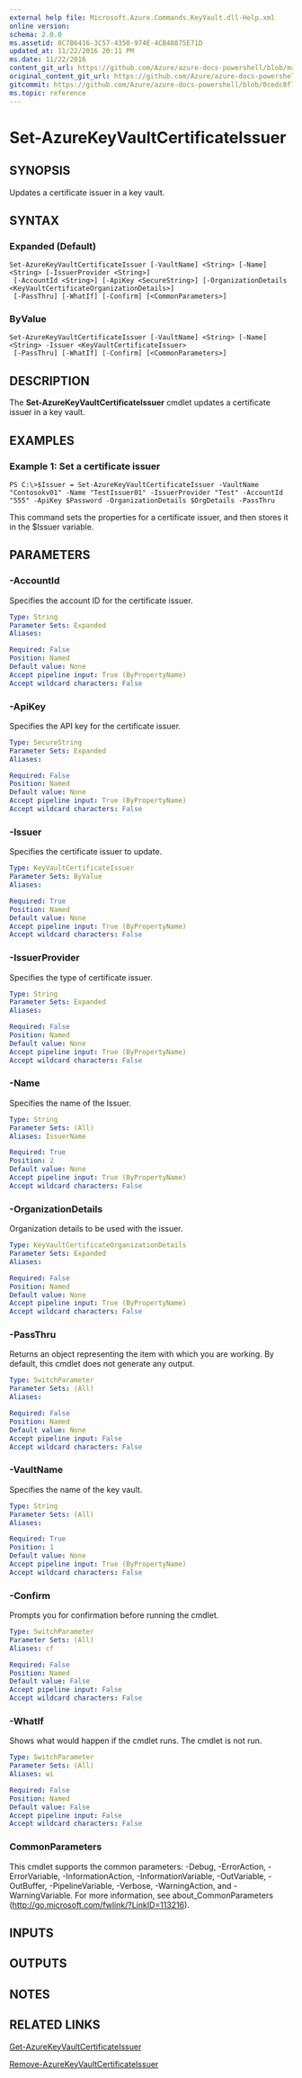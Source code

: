```yaml
---
external help file: Microsoft.Azure.Commands.KeyVault.dll-Help.xml
online version:
schema: 2.0.0
ms.assetid: 8C7B6416-3C57-4350-974E-4CB40875E71D
updated_at: 11/22/2016 20:11 PM
ms.date: 11/22/2016
content_git_url: https://github.com/Azure/azure-docs-powershell/blob/master/azureps-cmdlets-docs/ResourceManager/AzureRM.KeyVault/v2.1.0/Set-AzureKeyVaultCertificateIssuer.md
original_content_git_url: https://github.com/Azure/azure-docs-powershell/blob/master/azureps-cmdlets-docs/ResourceManager/AzureRM.KeyVault/v2.1.0/Set-AzureKeyVaultCertificateIssuer.md
gitcommit: https://github.com/Azure/azure-docs-powershell/blob/0cedc8f73bc96cf5ac4c69144e17b3de601fd3cc
ms.topic: reference
---
```


# Set-AzureKeyVaultCertificateIssuer

## SYNOPSIS
Updates a certificate issuer in a key vault.

## SYNTAX

### Expanded (Default)
```
Set-AzureKeyVaultCertificateIssuer [-VaultName] <String> [-Name] <String> [-IssuerProvider <String>]
 [-AccountId <String>] [-ApiKey <SecureString>] [-OrganizationDetails <KeyVaultCertificateOrganizationDetails>]
 [-PassThru] [-WhatIf] [-Confirm] [<CommonParameters>]
```

### ByValue
```
Set-AzureKeyVaultCertificateIssuer [-VaultName] <String> [-Name] <String> -Issuer <KeyVaultCertificateIssuer>
 [-PassThru] [-WhatIf] [-Confirm] [<CommonParameters>]
```

## DESCRIPTION
The **Set-AzureKeyVaultCertificateIssuer** cmdlet updates a certificate issuer in a key vault.

## EXAMPLES

### Example 1: Set a certificate issuer
```
PS C:\>$Issuer = Set-AzureKeyVaultCertificateIssuer -VaultName "Contosokv01" -Name "TestIssuer01" -IssuerProvider "Test" -AccountId "555" -ApiKey $Password -OrganizationDetails $OrgDetails -PassThru
```

This command sets the properties for a certificate issuer, and then stores it in the $Issuer variable.

## PARAMETERS

### -AccountId
Specifies the account ID for the certificate issuer.

```yaml
Type: String
Parameter Sets: Expanded
Aliases: 

Required: False
Position: Named
Default value: None
Accept pipeline input: True (ByPropertyName)
Accept wildcard characters: False
```

### -ApiKey
Specifies the API key for the certificate issuer.

```yaml
Type: SecureString
Parameter Sets: Expanded
Aliases: 

Required: False
Position: Named
Default value: None
Accept pipeline input: True (ByPropertyName)
Accept wildcard characters: False
```

### -Issuer
Specifies the certificate issuer to update.

```yaml
Type: KeyVaultCertificateIssuer
Parameter Sets: ByValue
Aliases: 

Required: True
Position: Named
Default value: None
Accept pipeline input: True (ByPropertyName)
Accept wildcard characters: False
```

### -IssuerProvider
Specifies the type of certificate issuer.

```yaml
Type: String
Parameter Sets: Expanded
Aliases: 

Required: False
Position: Named
Default value: None
Accept pipeline input: True (ByPropertyName)
Accept wildcard characters: False
```

### -Name
Specifies the name of the Issuer.

```yaml
Type: String
Parameter Sets: (All)
Aliases: IssuerName

Required: True
Position: 2
Default value: None
Accept pipeline input: True (ByPropertyName)
Accept wildcard characters: False
```

### -OrganizationDetails
Organization details to be used with the issuer.

```yaml
Type: KeyVaultCertificateOrganizationDetails
Parameter Sets: Expanded
Aliases: 

Required: False
Position: Named
Default value: None
Accept pipeline input: True (ByPropertyName)
Accept wildcard characters: False
```

### -PassThru
Returns an object representing the item with which you are working.
By default, this cmdlet does not generate any output.

```yaml
Type: SwitchParameter
Parameter Sets: (All)
Aliases: 

Required: False
Position: Named
Default value: None
Accept pipeline input: False
Accept wildcard characters: False
```

### -VaultName
Specifies the name of the key vault.

```yaml
Type: String
Parameter Sets: (All)
Aliases: 

Required: True
Position: 1
Default value: None
Accept pipeline input: True (ByPropertyName)
Accept wildcard characters: False
```

### -Confirm
Prompts you for confirmation before running the cmdlet.

```yaml
Type: SwitchParameter
Parameter Sets: (All)
Aliases: cf

Required: False
Position: Named
Default value: False
Accept pipeline input: False
Accept wildcard characters: False
```

### -WhatIf
Shows what would happen if the cmdlet runs.
The cmdlet is not run.

```yaml
Type: SwitchParameter
Parameter Sets: (All)
Aliases: wi

Required: False
Position: Named
Default value: False
Accept pipeline input: False
Accept wildcard characters: False
```

### CommonParameters
This cmdlet supports the common parameters: -Debug, -ErrorAction, -ErrorVariable, -InformationAction, -InformationVariable, -OutVariable, -OutBuffer, -PipelineVariable, -Verbose, -WarningAction, and -WarningVariable. For more information, see about_CommonParameters (http://go.microsoft.com/fwlink/?LinkID=113216).

## INPUTS

## OUTPUTS

## NOTES

## RELATED LINKS

[Get-AzureKeyVaultCertificateIssuer](./Get-AzureKeyVaultCertificateIssuer.md)

[Remove-AzureKeyVaultCertificateIssuer](./Remove-AzureKeyVaultCertificateIssuer.md)


